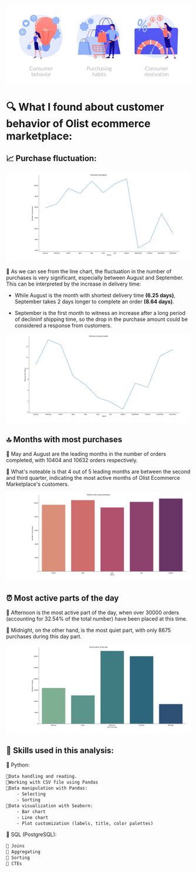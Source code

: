 ![](images/cover.png)

# 🔍 What I found about customer behavior of Olist ecommerce marketplace:

## 📈 Purchase fluctuation:

![](images/fluctuation.png)

🔹 As we can see from the line chart, the fluctuation in the number of purchases is very significant, especially between August and September. This can be interpreted by the increase in delivery time:
- While August is the month with shortest delivery time **(6.25 days)**, September takes 2 days longer to complete an order **(8.64 days)**.

- September is the first month to witness an increase after a long period of declininf shipping time, so the drop in the purchase amount could be considered a response from customers.

![](images/del_time.png) 

## 🔝 Months with most purchases

🔹 May and August are the leading months in the number of orders completed, with 10404 and 10632 orders respectively.

🔹 What's noteable is that 4 out of 5 leading months are between the second and third quarter, indicating the most active months of Olist Ecommerce Marketplace's customers.

![](images/top_month.png)

## ⏰ Most active parts of the day

🔹 Afternoon is the most active part of the day, when over 30000 orders (accounting for 32.54% of the total number) have been placed at this time.

🔹 Midnight, on the other hand, is the most quiet part, with only 8675 purchases during this day part.

![](images/active_part.png)

## 🧠 Skills used in this analysis:

🔸 Python:

    🔹Data handling and reading.
	🔹Working with CSV file using Pandas
	🔹Data manipulation with Pandas:
		- Selecting 
		- Sorting 
	🔹Data visualization with Seaborn:
		- Bar chart
        - Line chart
		- Plot customization (labels, title, color palettes)


🔸 SQL (PostgreSQL):

	🔹 Joins
    🔹 Aggregating
    🔹 Sorting
	🔹 CTEs
